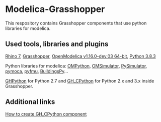 # Modelica-Grasshopper
This respository contains Grasshopper components that use python libraries for modelica.

## Used tools, libraries and plugins
[Rhino 7](https://www.rhino3d.com/download), 
[Grasshopper](https://www.grasshopper3d.com/), 
[OpenModelica v1.16.0-dev.03 64-bit](https://openmodelica.org/download/download-windows), 
[Python 3.8.3](https://www.python.org/downloads/)


Python libraries for modelica: 
[OMPython](https://github.com/OpenModelica/OMPython), [OMSimulator](https://github.com/OpenModelica/OMSimulator), [PySimulator](https://github.com/PySimulator/PySimulator), [pymoca](https://github.com/pymoca/pymoca), [pyfmu](https://github.com/INTO-CPS-Association/pyfmu), [BuildingsPy](https://github.com/lbl-srg/BuildingsPy)...

[GHPython](https://www.food4rhino.com/app/ghpython) for Python 2.7 and [GH_CPython](https://www.food4rhino.com/app/ghcpython) for Python 2.x and 3.x inside Grasshopper.


## Additional links 
[How to create GH_CPython component](https://github.com/MahmoudAbdelRahman/GH_CPython/wiki/02--First-GH_CPython-plugin)
